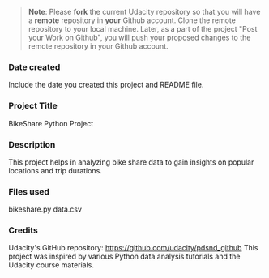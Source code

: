 >**Note**: Please **fork** the current Udacity repository so that you will have a **remote** repository in **your** Github account. Clone the remote repository to your local machine. Later, as a part of the project "Post your Work on Github", you will push your proposed changes to the remote repository in your Github account.

### Date created
Include the date you created this project and README file.

### Project Title
BikeShare Python Project

### Description
This project helps in analyzing bike share data to gain insights on popular locations and trip durations.

### Files used
bikeshare.py
data.csv

### Credits
Udacity's GitHub repository: https://github.com/udacity/pdsnd_github
This project was inspired by various Python data analysis tutorials and the Udacity course materials.

